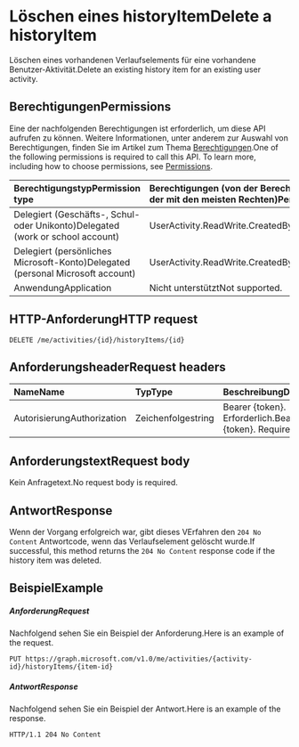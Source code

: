 # <a name="delete-a-historyitem"></a><span data-ttu-id="42091-101">Löschen eines historyItem</span><span class="sxs-lookup"><span data-stu-id="42091-101">Delete a historyItem</span></span>

<span data-ttu-id="42091-102">Löschen eines vorhandenen Verlaufselements für eine vorhandene Benutzer-Aktivität.</span><span class="sxs-lookup"><span data-stu-id="42091-102">Delete an existing history item for an existing user activity.</span></span>

## <a name="permissions"></a><span data-ttu-id="42091-103">Berechtigungen</span><span class="sxs-lookup"><span data-stu-id="42091-103">Permissions</span></span>

<span data-ttu-id="42091-p101">Eine der nachfolgenden Berechtigungen ist erforderlich, um diese API aufrufen zu können. Weitere Informationen, unter anderem zur Auswahl von Berechtigungen, finden Sie im Artikel zum Thema [Berechtigungen](../../../concepts/permissions_reference.md).</span><span class="sxs-lookup"><span data-stu-id="42091-p101">One of the following permissions is required to call this API. To learn more, including how to choose permissions, see [Permissions](../../../concepts/permissions_reference.md).</span></span>


|<span data-ttu-id="42091-106">Berechtigungstyp</span><span class="sxs-lookup"><span data-stu-id="42091-106">Permission type</span></span>      | <span data-ttu-id="42091-107">Berechtigungen (von der Berechtigung mit den wenigsten Rechten zu der mit den meisten Rechten)</span><span class="sxs-lookup"><span data-stu-id="42091-107">Permissions (from least to most privileged)</span></span>              |
|:--------------------|:---------------------------------------------------------|
|<span data-ttu-id="42091-108">Delegiert (Geschäfts-, Schul- oder Unikonto)</span><span class="sxs-lookup"><span data-stu-id="42091-108">Delegated (work or school account)</span></span> | <span data-ttu-id="42091-109">UserActivity.ReadWrite.CreatedByApp</span><span class="sxs-lookup"><span data-stu-id="42091-109">UserActivity.ReadWrite.CreatedByApp</span></span>    |
|<span data-ttu-id="42091-110">Delegiert (persönliches Microsoft-Konto)</span><span class="sxs-lookup"><span data-stu-id="42091-110">Delegated (personal Microsoft account)</span></span> | <span data-ttu-id="42091-111">UserActivity.ReadWrite.CreatedByApp</span><span class="sxs-lookup"><span data-stu-id="42091-111">UserActivity.ReadWrite.CreatedByApp</span></span>    |
|<span data-ttu-id="42091-112">Anwendung</span><span class="sxs-lookup"><span data-stu-id="42091-112">Application</span></span> | <span data-ttu-id="42091-113">Nicht unterstützt</span><span class="sxs-lookup"><span data-stu-id="42091-113">Not supported.</span></span> |

## <a name="http-request"></a><span data-ttu-id="42091-114">HTTP-Anforderung</span><span class="sxs-lookup"><span data-stu-id="42091-114">HTTP request</span></span>

<!-- { "blockType": "ignored" } -->

```http
DELETE /me/activities/{id}/historyItems/{id}
```

## <a name="request-headers"></a><span data-ttu-id="42091-115">Anforderungsheader</span><span class="sxs-lookup"><span data-stu-id="42091-115">Request headers</span></span>

|<span data-ttu-id="42091-116">Name</span><span class="sxs-lookup"><span data-stu-id="42091-116">Name</span></span> | <span data-ttu-id="42091-117">Typ</span><span class="sxs-lookup"><span data-stu-id="42091-117">Type</span></span> | <span data-ttu-id="42091-118">Beschreibung</span><span class="sxs-lookup"><span data-stu-id="42091-118">Description</span></span>|
|:----|:-----|:-----------|
|<span data-ttu-id="42091-119">Autorisierung</span><span class="sxs-lookup"><span data-stu-id="42091-119">Authorization</span></span> | <span data-ttu-id="42091-120">Zeichenfolge</span><span class="sxs-lookup"><span data-stu-id="42091-120">string</span></span> | <span data-ttu-id="42091-p102">Bearer {token}. Erforderlich.</span><span class="sxs-lookup"><span data-stu-id="42091-p102">Bearer {token}. Required.</span></span>|

## <a name="request-body"></a><span data-ttu-id="42091-123">Anforderungstext</span><span class="sxs-lookup"><span data-stu-id="42091-123">Request body</span></span>

<span data-ttu-id="42091-124">Kein Anfragetext.</span><span class="sxs-lookup"><span data-stu-id="42091-124">No request body is required.</span></span>

## <a name="response"></a><span data-ttu-id="42091-125">Antwort</span><span class="sxs-lookup"><span data-stu-id="42091-125">Response</span></span>

<span data-ttu-id="42091-126">Wenn der Vorgang erfolgreich war, gibt dieses VErfahren den `204 No Content` Antwortcode, wenn das Verlaufselement gelöscht wurde.</span><span class="sxs-lookup"><span data-stu-id="42091-126">If successful, this method returns the `204 No Content` response code if the history item was deleted.</span></span>

## <a name="example"></a><span data-ttu-id="42091-127">Beispiel</span><span class="sxs-lookup"><span data-stu-id="42091-127">Example</span></span>

##### <a name="request"></a><span data-ttu-id="42091-128">Anforderung</span><span class="sxs-lookup"><span data-stu-id="42091-128">Request</span></span>

<span data-ttu-id="42091-129">Nachfolgend sehen Sie ein Beispiel der Anforderung.</span><span class="sxs-lookup"><span data-stu-id="42091-129">Here is an example of the request.</span></span>

<!-- {
  "blockType": "request",
  "name": "delete_historyItem"
}-->

```http
PUT https://graph.microsoft.com/v1.0/me/activities/{activity-id}/historyItems/{item-id}
```

##### <a name="response"></a><span data-ttu-id="42091-130">Antwort</span><span class="sxs-lookup"><span data-stu-id="42091-130">Response</span></span>

<span data-ttu-id="42091-131">Nachfolgend sehen Sie ein Beispiel der Antwort.</span><span class="sxs-lookup"><span data-stu-id="42091-131">Here is an example of the response.</span></span>

<!-- {
  "blockType": "response",
  "truncated": true,
} -->

```http
HTTP/1.1 204 No Content
```

<!-- uuid: 8fcb5dbc-d5aa-4681-8e31-b001d5168d79
2017-06-07 14:57:30 UTC -->
<!-- {
  "type": "#page.annotation",
  "description": "Delete historyitem",
  "keywords": "",
  "section": "documentation",
  "tocPath": ""
}-->